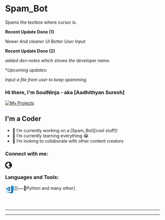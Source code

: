# Spam_Bot

Spams the textbox where cursor is.


**Recent Update Done (1)**

*Newer And cleaner UI*
*Better User Input*

**Recent Update Done (2)**

*added dev-notes which shows the developer name.*


**Upcoming updates:*

*Input a file from user to keep spamming.*

### Hi there, I'm SoulNinja - aka [Aadhithyan Suresh]

[![My Projects](https://sproboticworks.com/user/profile/aadhithyan_17)](https://sproboticworks.com/user/profile/aadhithyan_17)

## I'm a Coder

- 🔭 I’m currently working on a [Spam_Bot][cool stuff]!
- 🌱 I’m currently learning everything 😂
- 👯 I’m looking to collaborate with other content creators




### Connect with me:

[<img align="left" alt="codeSTACKr.com" width="22px" src="https://raw.githubusercontent.com/iconic/open-iconic/master/svg/globe.svg" />][My Projects]

<br />

### Languages and Tools:

[<img align="left" alt="Visual Studio Code / PyCharm" width="26px" src="https://raw.githubusercontent.com/github/explore/80688e429a7d4ef2fca1e82350fe8e3517d3494d/topics/visual-studio-code/visual-studio-code.png" />][~~🐍Pyhton and many other]



<br />
<br />

---


---




</details>


[My Projects]: https://sproboticworks.com/user/profile/aadhithyan_17

